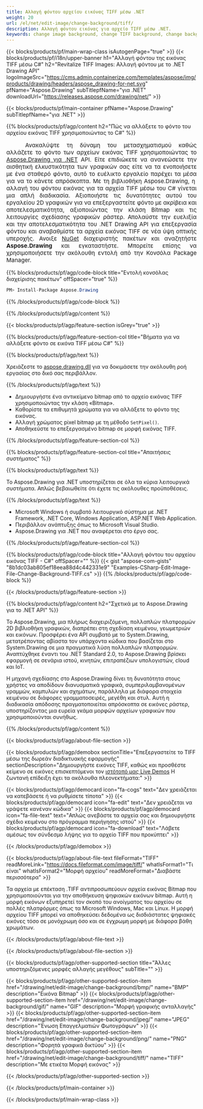 ```yaml
---
title: Αλλαγή φόντου αρχείου εικόνας TIFF μέσω .NET
weight: 20
url: /el/net/edit-image/change-background/tiff/
description: Αλλαγή φόντου εικόνας για αρχείο TIFF μέσω .NET.
keywords: change image background, change TIFF background, change background via C#, 2D graphics, drawing API, edit background in C#, Drawing για .NET, save bitmap, save TIFF image, cross-platform 2D graphic library, Bitmap class, raster graphics drawing, rendering raster images, TIFF image file
---
```


{{< blocks/products/pf/main-wrap-class isAutogenPage="true" >}}
{{< blocks/products/pf/i18n/upper-banner h1="Αλλαγή φόντου της εικόνας TIFF μέσω C#" h2="Revitalize TIFF Images: Αλλαγή φόντου με το .NET Drawing API" logoImageSrc="https://cms.admin.containerize.com/templates/aspose/img/products/drawing/headers/aspose_drawing-for-net.svg" pfName="Aspose.Drawing" subTitlepfName="για .NET" downloadUrl="https://releases.aspose.com/drawing/net/" >}}

{{< blocks/products/pf/main-container pfName="Aspose.Drawing" subTitlepfName="για .NET" >}}


{{% blocks/products/pf/agp/content h2="Πώς να αλλάξετε το φόντο του αρχείου εικόνας TIFF χρησιμοποιώντας το C#" %}}

<p align="justify" style="text-indent:50px;font-size:15px;">
Ανακαλύψτε τη δύναμη του μετασχηματισμού καθώς αλλάζετε το φόντο των αρχείων εικόνας TIFF χρησιμοποιώντας το <a href="https://products.aspose.com/drawing/net">Aspose.Drawing για .NET</a> API. Είτε επιδιώκετε να ανανεώσετε την αισθητική ελκυστικότητα των γραφικών σας είτε να τα ενοποιήσετε με ένα σταθερό φόντο, αυτό το ευέλικτο εργαλείο παρέχει τα μέσα για να το κάνετε απρόσκοπτα. Με τη βιβλιοθήκη Aspose.Drawing, η ​​αλλαγή του φόντου εικόνας για τα αρχεία TIFF μέσω του C# γίνεται μια απλή διαδικασία. Αξιοποιήστε τις δυνατότητες αυτού του εργαλείου 2D γραφικών για να επεξεργαστείτε φόντο με ακρίβεια και αποτελεσματικότητα, αξιοποιώντας την κλάση Bitmap και τις λειτουργίες σχεδίασης γραφικών ράστερ. Απολαύστε την ευελιξία και την αποτελεσματικότητα του .NET Drawing API για επεξεργασία φόντου και αναβαθμίστε τα αρχεία εικόνας TIFF σε νέα ύψη οπτικής υπεροχής. Ανοιξε <a href="https://www.nuget.org/packages/aspose.drawing">NuGet</a> διαχειριστής πακέτων και αναζητήστε <b>Aspose.Drawing</b> και εγκαταστήστε. Μπορείτε επίσης να χρησιμοποιήσετε την ακόλουθη εντολή από την Κονσόλα Package Manager.</p>

{{% blocks/products/pf/agp/code-block title="Εντολή κονσόλας διαχείρισης πακέτων" offSpacer="true" %}}
```cs
PM> Install-Package Aspose.Drawing
```
{{% /blocks/products/pf/agp/code-block %}}

{{% /blocks/products/pf/agp/content %}}


{{< blocks/products/pf/agp/feature-section isGrey="true" >}}

{{% blocks/products/pf/agp/feature-section-col title="Βήματα για να αλλάξετε φόντο σε εικόνα TIFF μέσω C#" %}}

{{% blocks/products/pf/agp/text %}}

Χρειάζεστε το [aspose.drawing.dll](https://downloads.aspose.com/drawing/net) για να δοκιμάσετε την ακόλουθη ροή εργασίας στο δικό σας περιβάλλον.

{{% /blocks/products/pf/agp/text %}}

+ Δημιουργήστε ένα αντικείμενο bitmap από το αρχείο εικόνας TIFF χρησιμοποιώντας την κλάση «Bitmap».
+ Καθορίστε τα επιθυμητά χρώματα για να αλλάξετε το φόντο της εικόνας.
+ Αλλαγή χρώματος pixel bitmap με τη μέθοδο `SetPixel()`.
+ Αποθηκεύστε το επεξεργασμένο bitmap σε μορφή εικόνας TIFF.

{{% /blocks/products/pf/agp/feature-section-col %}}

{{% blocks/products/pf/agp/feature-section-col title="Απαιτήσεις συστήματος" %}}

{{% blocks/products/pf/agp/text %}}

Το Aspose.Drawing για .NET υποστηρίζεται σε όλα τα κύρια λειτουργικά συστήματα. Απλώς βεβαιωθείτε ότι έχετε τις ακόλουθες προϋποθέσεις.

{{% /blocks/products/pf/agp/text %}}

- Microsoft Windows ή συμβατό λειτουργικό σύστημα με .NET Framework, .NET Core, Windows Application, ASP.NET Web Application.
- Περιβάλλον ανάπτυξης όπως το Microsoft Visual Studio.
- Aspose.Drawing για .NET που αναφέρεται στο έργο σας.

{{% /blocks/products/pf/agp/feature-section-col %}}

{{% blocks/products/pf/agp/code-block title="Αλλαγή φόντου του αρχείου εικόνας TIFF - C#" offSpacer="" %}}
{{< gist "aspose-com-gists" "8b1dc03ab805ef18eea88d4c442331e9" "Examples-CSharp-Edit-Image-File-Change-Background-TIFF.cs" >}}
{{% /blocks/products/pf/agp/code-block %}}

{{< /blocks/products/pf/agp/feature-section >}}


<!-- aboutfile Starts -->

{{% blocks/products/pf/agp/content h2="Σχετικά με το Aspose.Drawing για το .NET API" %}}

Το Aspose.Drawing, μια πλήρως διαχειριζόμενη, πολλαπλών πλατφορμών 2D βιβλιοθήκη γραφικών, διαπρέπει στη σχεδίαση κειμένου, γεωμετριών και εικόνων. Προσφέρει ένα API συμβατό με το System.Drawing, μετατρέποντας αβίαστα τον υπάρχοντα κώδικα που βασίζεται στο System.Drawing σε μια πραγματικά λύση πολλαπλών πλατφορμών. Αναπτύχθηκε έναντι του .NET Standard 2.0, το Aspose.Drawing βρίσκει εφαρμογή σε σενάρια ιστού, κινητών, επιτραπέζιων υπολογιστών, cloud και IoT.

Η μηχανή σχεδίασης στο Aspose.Drawing δίνει τη δυνατότητα στους χρήστες να αποδίδουν διανυσματικά γραφικά, συμπεριλαμβανομένων γραμμών, καμπυλών και σχημάτων, παράλληλα με διάφορα στοιχεία κειμένου σε διάφορες γραμματοσειρές, μεγέθη και στυλ. Αυτή η διαδικασία απόδοσης πραγματοποιείται απρόσκοπτα σε εικόνες ράστερ, υποστηρίζοντας μια ευρεία γκάμα μορφών αρχείων γραφικών που χρησιμοποιούνται συνήθως.

{{% /blocks/products/pf/agp/content %}}


{{< blocks/products/pf/agp/about-file-section >}}

{{< blocks/products/pf/agp/demobox sectionTitle="Επεξεργαστείτε το TIFF μέσω της δωρεάν διαδικτυακής εφαρμογής" sectionDescription="Δημιουργήστε εικόνες TIFF, καθώς και προσθέστε κείμενο σε εικόνες επισκεπτόμενοι τον [ιστότοπό μας Live Demos](https://products.aspose.app/drawing) Η ζωντανή επίδειξη έχει τα ακόλουθα πλεονεκτήματα:" >}}

{{< blocks/products/pf/agp/democard icon="fa-cogs" text="Δεν χρειάζεται να κατεβάσετε ή να ρυθμίσετε τίποτα" >}}
{{< blocks/products/pf/agp/democard icon="fa-edit" text="Δεν χρειάζεται να γράψετε κανέναν κώδικα" >}}
{{< blocks/products/pf/agp/democard icon="fa-file-text" text="Απλώς ανεβάστε τα αρχεία σας και δημιουργήστε σχέδιο κειμένου στο πρόγραμμα περιήγησης ιστού" >}}
{{< blocks/products/pf/agp/democard icon="fa-download" text="Λάβετε αμέσως τον σύνδεσμο λήψης για το αρχείο TIFF που προκύπτει" >}}

{{< /blocks/products/pf/agp/demobox >}}

{{< blocks/products/pf/agp/about-file-text fileFormat="TIFF" readMoreLink="https://docs.fileformat.com/image/tiff/" whatIsFormat1="Τι είναι" whatIsFormat2="Μορφή αρχείου" readMoreFormat="Διαβάστε περισσότερα" >}}

Τα αρχεία με επέκταση .TIFF αντιπροσωπεύουν αρχεία εικόνας Bitmap που χρησιμοποιούνται για την αποθήκευση ψηφιακών εικόνων bitmap. Αυτή η μορφή εικόνων εξυπηρετεί τον σκοπό του ανοίγματος του αρχείου σε πολλές πλατφόρμες όπως τα Microsoft Windows, Mac και Linux. Η μορφή αρχείου TIFF μπορεί να αποθηκεύσει δεδομένα ως δισδιάστατες ψηφιακές εικόνες τόσο σε μονόχρωμη όσο και σε έγχρωμη μορφή με διάφορα βάθη χρωμάτων.

{{< /blocks/products/pf/agp/about-file-text >}}

{{< /blocks/products/pf/agp/about-file-section >}}

<!-- aboutfile Ends -->


{{< blocks/products/pf/agp/other-supported-section title="Άλλες υποστηριζόμενες μορφές αλλαγής μεγέθους" subTitle="" >}}

{{< blocks/products/pf/agp/other-supported-section-item href="/drawing/net/edit-image/change-background/bmp/" name="BMP" description="Εικόνα Bitmap" >}}
{{< blocks/products/pf/agp/other-supported-section-item href="/drawing/net/edit-image/change-background/gif/" name="GIF" description="Μορφή γραφικής ανταλλαγής" >}}
{{< blocks/products/pf/agp/other-supported-section-item href="/drawing/net/edit-image/change-background/jpeg/" name="JPEG" description="Ένωση Επαγγελματιών Φωτογράφων" >}}
{{< blocks/products/pf/agp/other-supported-section-item href="/drawing/net/edit-image/change-background/png/" name="PNG" description="Φορητά γραφικά δικτύου" >}}
{{< blocks/products/pf/agp/other-supported-section-item href="/drawing/net/edit-image/change-background/tiff/" name="TIFF" description="Με ετικέτα Μορφή εικόνας" >}}

{{< /blocks/products/pf/agp/other-supported-section >}}

{{< /blocks/products/pf/main-container >}}

{{< /blocks/products/pf/main-wrap-class >}}
